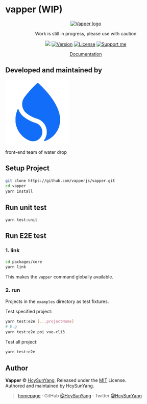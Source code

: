 # vapper (WIP)

<p align="center"><a href="https://vapperjs.org/" target="_blank" rel="noopener noreferrer"><img width="100" src="https://vapperjs.org/vapper.png" alt="Vapper logo"></a></p>

<p align="center">Work is still in progress, please use with caution</p>

<p align="center">
  <a href="https://lerna.js.org/"><img src="https://img.shields.io/badge/maintained%20with-lerna-cc00ff.svg"></a>
  <a href="https://www.npmjs.com/package/@vapper/core"><img src="https://img.shields.io/npm/v/@vapper/core.svg" alt="Version"></a>
  <a href="https://www.npmjs.com/package/@vapper/core"><img src="https://img.shields.io/npm/l/@vapper/core.svg" alt="License"></a>
  <a href="https://www.patreon.com/HcySunYang"><img src="https://badgen.net/badge/support%20me/donate/ff00ff" alt="Support me"/></a>
</p>

<p align="center"><a href="https://vapperjs.org/">Documentation</a></p>

## Developed and maintained by

<a herf="https://zhuanlan.zhihu.com/shuidi-fed"><img src="./assets/sd.png" /></a>

<a herf="https://zhuanlan.zhihu.com/shuidi-fed">front-end team of water drop</a>

## Setup Project

```sh
git clone https://github.com/vapperjs/vapper.git
cd vapper
yarn install
```

## Run unit test

```sh
yarn test:unit
```

## Run E2E test

### 1. link

```sh
cd packages/core
yarn link
```

This makes the `vapper` command globally available.

### 2. run

Projects in the `examples` directory as test fixtures.

Test specified project:

```sh
yarn test:e2e [...projectName]
# E.g
yarn test:e2e poi vue-cli3
```

Test all project:

```sh
yarn test:e2e
```

## Author

**Vapper** © [HcySunYang](https://github.com/HcySunYang), Released under the [MIT](./LICENSE) License.<br>
Authored and maintained by HcySunYang.

> [homepage](http://hcysun.me/homepage/) · GitHub [@HcySunYang](https://github.com/HcySunYang) · Twitter [@HcySunYang](https://twitter.com/HcySunYang)
